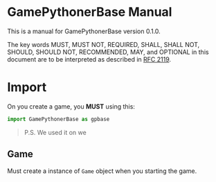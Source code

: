 # GamePythonerBase Manual

This is a manual for GamePythonerBase version 0.1.0.

The key words MUST, MUST NOT, REQUIRED, SHALL, SHALL NOT, SHOULD, SHOULD NOT, RECOMMENDED, MAY, and OPTIONAL in this document are to be interpreted as described in [RFC 2119](https://www.rfc-editor.org/rfc/rfc2119).

# Import

On you create a game, you **MUST** using this:

```python
import GamePythonerBase as gpbase
```

>
> P.S. We used it on we

## Game

Must create a instance of `Game` object when you starting the game.
